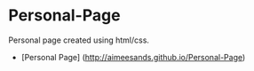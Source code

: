 # Personal-Page
Personal page created using html/css.

- [Personal Page] (http://aimeesands.github.io/Personal-Page)

